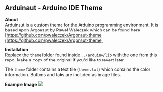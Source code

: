 ## Arduinaut - Arduino IDE Theme ##
**About**<br />
Arduinaut is a custom theme for the Arduino programming environment. It is based upon Argonaut by Paweł Waleczek which can be found here [https://github.com/pwaleczek/Argonaut-theme](https://github.com/pwaleczek/Argonaut-theme)

**Installation**<br />
Replace the `theme` folder found inside `../arduino/lib` with the one from this repo. Make a copy of the original if you'd like to revert later. 

The `theme` folder contains a text tile (`theme.txt`) which contains the color information. Buttons and tabs are included as image files.

**Example Image**
![](http://farm4.staticflickr.com/3732/12915141883_daefb18e47_o.png)
